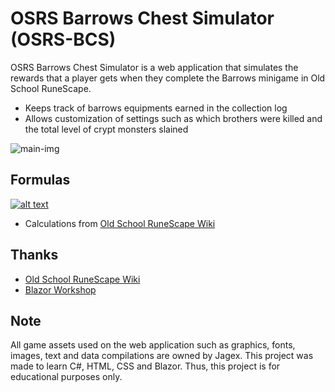 # OSRS Barrows Chest Simulator (OSRS-BCS)


OSRS Barrows Chest Simulator is a web application that simulates the rewards that a player gets when they complete the Barrows minigame in Old School RuneScape.

* Keeps track of barrows equipments earned in the collection log
* Allows customization of settings such as which brothers were killed and the total level of crypt monsters slained


![main-img]


[main-img]: https://i.imgur.com/jRuyIiT.png


## Formulas

[![alt text][formula]](https://twitter.com/jagexkieren/status/705428283509366785)

* Calculations from [Old School RuneScape Wiki](https://oldschool.runescape.wiki/w/Chest_(Barrows))

[formula]: https://pbs.twimg.com/media/CcovSPiXIAEPKjm?format=png&name=small

## Thanks

* [Old School RuneScape Wiki](https://oldschool.runescape.wiki/w/Chest_(Barrows))
* [Blazor Workshop](https://github.com/dotnet-presentations/blazor-workshop)

## Note

All game assets used on the web application such as graphics, fonts, images, text and data compilations are owned by Jagex. This project was made to learn C#, HTML, CSS and Blazor. Thus, this project is for educational purposes only.